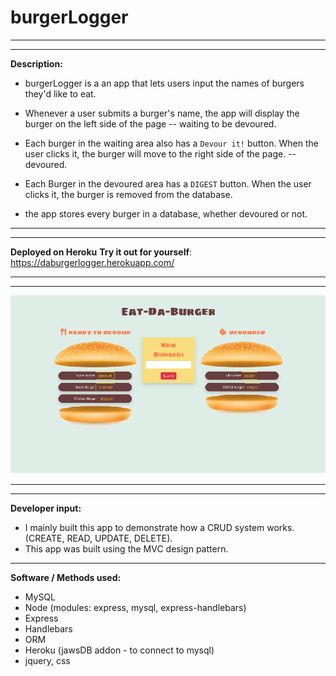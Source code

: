 # burgerLogger
________________________________________________________________________________________________________________________________________
________________________________________________________________________________________________________________________________________

**Description:**

* burgerLogger is a an app that lets users input the names of burgers they'd like to eat.

* Whenever a user submits a burger's name, the app will display the burger on the left side of the page -- waiting to be devoured.

* Each burger in the waiting area also has a `Devour it!` button. When the user clicks it, the burger will move to the right side of the page. -- devoured.

* Each Burger in the devoured area has a `DIGEST` button. When the user clicks it, the burger is removed from the database.

* the app stores every burger in a database, whether devoured or not.
________________________________________________________________________________________________________________________________________
________________________________________________________________________________________________________________________________________

__**Deployed on Heroku**__
**Try it out for yourself**: https://daburgerlogger.herokuapp.com/
________________________________________________________________________________________________________________________________________
________________________________________________________________________________________________________________________________________

![Example profile](./public/appScreenShot.png) 
________________________________________________________________________________________________________________________________________
________________________________________________________________________________________________________________________________________

**Developer input:**

* I mainly built this app to demonstrate how a CRUD system works. (CREATE, READ, UPDATE, DELETE).
* This app was built using the MVC design pattern.

________________________________________________________________________________________________________________________________________

**Software / Methods used:**

* MySQL
* Node (modules: express, mysql, express-handlebars)
* Express
* Handlebars
* ORM
* Heroku (jawsDB addon - to connect to mysql)
* jquery, css

